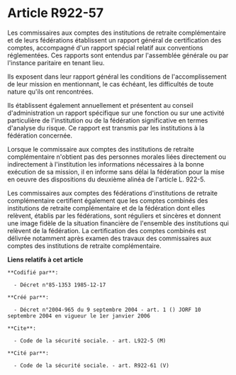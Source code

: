 # Article R922-57

Les commissaires aux comptes des institutions de retraite complémentaire et de leurs fédérations établissent un rapport
général de certification des comptes, accompagné d'un rapport spécial relatif aux conventions réglementées. Ces rapports sont
entendus par l'assemblée générale ou par l'instance paritaire en tenant lieu.

Ils exposent dans leur rapport général les conditions de l'accomplissement de leur mission en mentionnant, le cas échéant,
les difficultés de toute nature qu'ils ont rencontrées.

Ils établissent également annuellement et présentent au conseil d'administration un rapport spécifique sur une fonction ou
sur une activité particulière de l'institution ou de la fédération significative en termes d'analyse du risque. Ce rapport
est transmis par les institutions à la fédération concernée.

Lorsque le commissaire aux comptes des institutions de retraite complémentaire n'obtient pas des personnes morales liées
directement ou indirectement à l'institution les informations nécessaires à la bonne exécution de sa mission, il en informe
sans délai la fédération pour la mise en oeuvre des dispositions du deuxième alinéa de l'article L. 922-5.

Les commissaires aux comptes des fédérations d'institutions de retraite complémentaire certifient également que les comptes
combinés des institutions de retraite complémentaire et de la fédération dont elles relèvent, établis par les fédérations,
sont réguliers et sincères et donnent une image fidèle de la situation financière de l'ensemble des institutions qui relèvent
de la fédération. La certification des comptes combinés est délivrée notamment après examen des travaux des commissaires aux
comptes des institutions de retraite complémentaire.

**Liens relatifs à cet article**

	**Codifié par**:

	  - Décret n°85-1353 1985-12-17

	**Créé par**:

	  - Décret n°2004-965 du 9 septembre 2004 - art. 1 () JORF 10 septembre 2004 en vigueur le 1er janvier 2006

	**Cite**:

	  - Code de la sécurité sociale. - art. L922-5 (M)

	**Cité par**:

	  - Code de la sécurité sociale. - art. R922-61 (V)

